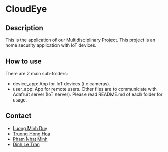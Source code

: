 # CloudEye
## Description
This is the application of our Multidisciplinary Project.
This project is an home security application with IoT devices.
## How to use
There are 2 main sub-folders:
- device_app: App for IoT devices (i.e cameras).
- user_app: App for remote users.
Other files are to communicate with Adafruit server (IoT server).
Please read README.md of each folder for usage.
## Contact
- [Luong Minh Duy]()
- [Truong Hong Hoa]()
- [Pham Nhat Minh]()
- [Dinh Le Tran](https://trandinhle174@gmail.com)
